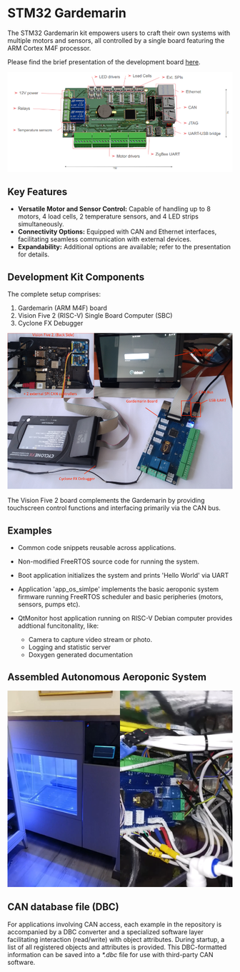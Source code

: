 # STM32 Gardemarin

The STM32 Gardemarin kit empowers users to craft their own systems with multiple motors and sensors,
all controlled by a single board featuring the ARM Cortex M4F processor.

Please find the brief presentation of the development board [here](docs/Gardemarin_Board.pdf).

![Top Side](docs/pics/topside_preview.png)

## Key Features
 
* __Versatile Motor and Sensor Control:__ Capable of handling up to 8 motors,
4 load cells, 2 temperature sensors, and 4 LED strips simultaneously.
* __Connectivity Options:__ Equipped with CAN and Ethernet interfaces, facilitating seamless 
communication with external devices.
* __Expandability:__ Additional options are available; refer to the presentation for details.

## Development Kit Components

The complete setup comprises:

1. Gardemarin (ARM M4F) board
2. Vision Five 2 (RISC-V) Single Board Computer (SBC)
3. Cyclone FX Debugger

![Top Side](docs/pics/dev_setup.png)

The Vision Five 2 board complements the Gardemarin by providing touchscreen control
functions and interfacing primarily via the CAN bus.

## Examples

* Common code snippets reusable across applications.
* Non-modified FreeRTOS source code for running the system.
* Boot application initializes the system and prints 'Hello World' via UART
* Application 'app_os_simlpe' implements the basic aeroponic system firmware
  running FreeRTOS scheduler and basic peripheries (motors, sensors, pumps etc).
* QtMonitor host application running on RISC-V Debian computer provides addtional
  funcitonality, like:

  - Camera to capture video stream or photo.
  - Logging and statistic server
  - Doxygen generated documentation

## Assembled Autonomous Aeroponic System

![Top Side](docs/pics/assembled_aeroponic.png)

## CAN database file (DBC)

For applications involving CAN access, each example in the repository is accompanied by
a DBC converter and a specialized software layer facilitating interaction (read/write)
with object attributes. During startup, a list of all registered objects and attributes is
provided. This DBC-formatted information can be saved into a _*.dbc_ file for use with third-party
CAN software.

